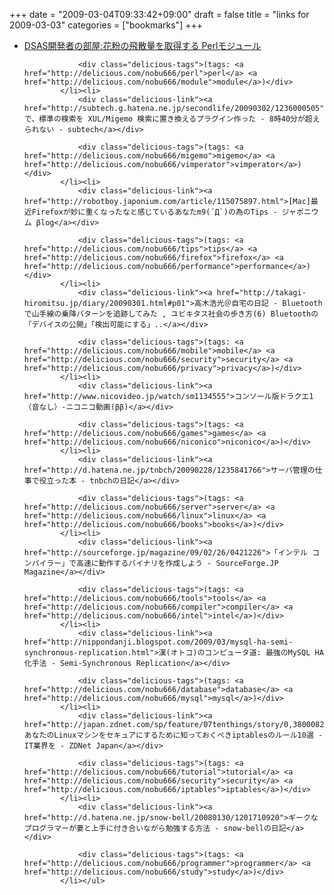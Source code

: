 +++
date = "2009-03-04T09:33:42+09:00"
draft = false
title = "links for 2009-03-03"
categories = ["bookmarks"]
+++

<ul class="delicious"><li>
                <div class="delicious-link"><a href="http://dsas.blog.klab.org/archives/51386297.html">DSAS開発者の部屋:花粉の飛散量を取得する Perlモジュール</a></div>
                
                <div class="delicious-tags">(tags: <a href="http://delicious.com/nobu666/perl">perl</a> <a href="http://delicious.com/nobu666/module">module</a>)</div>
            </li><li>
                <div class="delicious-link"><a href="http://subtech.g.hatena.ne.jp/secondlife/20090302/1236000505">vimperator で、標準の検索を XUL/Migemo 検索に置き換えるプラグイン作った - 8時40分が超えられない - subtech</a></div>
                
                <div class="delicious-tags">(tags: <a href="http://delicious.com/nobu666/migemo">migemo</a> <a href="http://delicious.com/nobu666/vimperator">vimperator</a>)</div>
            </li><li>
                <div class="delicious-link"><a href="http://robotboy.japonium.com/article/115075897.html">[Mac]最近Firefoxが妙に重くなったなと感じているあなたm9(´Д`)の為のTips - ジャポニウム βlog</a></div>
                
                <div class="delicious-tags">(tags: <a href="http://delicious.com/nobu666/tips">tips</a> <a href="http://delicious.com/nobu666/firefox">firefox</a> <a href="http://delicious.com/nobu666/performance">performance</a>)</div>
            </li><li>
                <div class="delicious-link"><a href="http://takagi-hiromitsu.jp/diary/20090301.html#p01">高木浩光＠自宅の日記 - Bluetoothで山手線の乗降パターンを追跡してみた , ユビキタス社会の歩き方(6) Bluetoothの「デバイスの公開」「検出可能にする」..</a></div>
                
                <div class="delicious-tags">(tags: <a href="http://delicious.com/nobu666/mobile">mobile</a> <a href="http://delicious.com/nobu666/security">security</a> <a href="http://delicious.com/nobu666/privacy">privacy</a>)</div>
            </li><li>
                <div class="delicious-link"><a href="http://www.nicovideo.jp/watch/sm1134555">コンソール版ドラクエ1（音なし）‐ニコニコ動画(ββ)</a></div>
                
                <div class="delicious-tags">(tags: <a href="http://delicious.com/nobu666/games">games</a> <a href="http://delicious.com/nobu666/niconico">niconico</a>)</div>
            </li><li>
                <div class="delicious-link"><a href="http://d.hatena.ne.jp/tnbch/20090228/1235841766">サーバ管理の仕事で役立った本 - tnbchの日記</a></div>
                
                <div class="delicious-tags">(tags: <a href="http://delicious.com/nobu666/server">server</a> <a href="http://delicious.com/nobu666/linux">linux</a> <a href="http://delicious.com/nobu666/books">books</a>)</div>
            </li><li>
                <div class="delicious-link"><a href="http://sourceforge.jp/magazine/09/02/26/0421226">「インテル コンパイラー」で高速に動作するバイナリを作成しよう - SourceForge.JP Magazine</a></div>
                
                <div class="delicious-tags">(tags: <a href="http://delicious.com/nobu666/tools">tools</a> <a href="http://delicious.com/nobu666/compiler">compiler</a> <a href="http://delicious.com/nobu666/intel">intel</a>)</div>
            </li><li>
                <div class="delicious-link"><a href="http://nippondanji.blogspot.com/2009/03/mysql-ha-semi-synchronous-replication.html">漢(オトコ)のコンピュータ道: 最強のMySQL HA化手法 - Semi-Synchronous Replication</a></div>
                
                <div class="delicious-tags">(tags: <a href="http://delicious.com/nobu666/database">database</a> <a href="http://delicious.com/nobu666/mysql">mysql</a>)</div>
            </li><li>
                <div class="delicious-link"><a href="http://japan.zdnet.com/sp/feature/07tenthings/story/0,3800082984,20389167,00.htm">あなたのLinuxマシンをセキュアにするために知っておくべきiptablesのルール10選 - IT業界を - ZDNet Japan</a></div>
                
                <div class="delicious-tags">(tags: <a href="http://delicious.com/nobu666/tutorial">tutorial</a> <a href="http://delicious.com/nobu666/security">security</a> <a href="http://delicious.com/nobu666/iptables">iptables</a>)</div>
            </li><li>
                <div class="delicious-link"><a href="http://d.hatena.ne.jp/snow-bell/20080130/1201710920">ギークなプログラマーが妻と上手に付き合いながら勉強する方法 - snow-bellの日記</a></div>
                
                <div class="delicious-tags">(tags: <a href="http://delicious.com/nobu666/programmer">programmer</a> <a href="http://delicious.com/nobu666/study">study</a>)</div>
            </li></ul>
